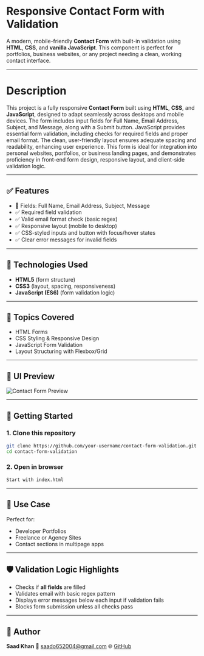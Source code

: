 
# Responsive Contact Form with Validation

A modern, mobile-friendly **Contact Form** with built-in validation using **HTML**, **CSS**, and **vanilla JavaScript**. This component is perfect for portfolios, business websites, or any project needing a clean, working contact interface.

---
# Description

This project is a fully responsive **Contact Form** built using **HTML**, **CSS**, and **JavaScript**, designed to adapt seamlessly across desktops and mobile devices. The form includes input fields for Full Name, Email Address, Subject, and Message, along with a Submit button. JavaScript provides essential form validation, including checks for required fields and proper email format. The clean, user-friendly layout ensures adequate spacing and readability, enhancing user experience. This form is ideal for integration into personal websites, portfolios, or business landing pages, and demonstrates proficiency in front-end form design, responsive layout, and client-side validation logic.

---

## ✅ Features

- 📩 Fields: Full Name, Email Address, Subject, Message
- ✅ Required field validation
- ✅ Valid email format check (basic regex)
- ✅ Responsive layout (mobile to desktop)
- ✅ CSS-styled inputs and button with focus/hover states
- ✅ Clear error messages for invalid fields

---

## 🧰 Technologies Used

- **HTML5** (form structure)
- **CSS3** (layout, spacing, responsiveness)
- **JavaScript (ES6)** (form validation logic)

---

## 🧪 Topics Covered

- HTML Forms
- CSS Styling & Responsive Design
- JavaScript Form Validation
- Layout Structuring with Flexbox/Grid

---

## 📸 UI Preview

![Contact Form Preview](./preview.png)

---

## 🚀 Getting Started

### 1. Clone this repository

```bash
git clone https://github.com/your-username/contact-form-validation.git
cd contact-form-validation
````

### 2. Open in browser

```bash
Start with index.html
```

---

## 🎯 Use Case

Perfect for:

* Developer Portfolios
* Freelance or Agency Sites
* Contact sections in multipage apps

---

## 🛡️ Validation Logic Highlights

* Checks if **all fields** are filled
* Validates email with basic regex pattern
* Displays error messages below each input if validation fails
* Blocks form submission unless all checks pass

---

## 👤 Author

**Saad Khan**
📧 [saado652004@gmail.com](mailto:saado652004@gmail.com)
🌐 [GitHub](https://github.com/saadoxyz)

```
